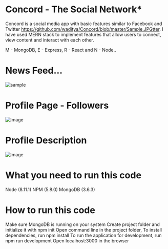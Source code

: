 # Concord -  The Social Network*

Concord is a social media app with basic features similar to Facebook and Twitter https://github.com/waditya/Concord/blob/master/Sample.JPGtter. I have used MERN stack to implement features that allow users to connect, view content and interact with each other.

M - MongoDB, E - Express, R - React and N - Node..

# News Feed...

![sample](https://user-images.githubusercontent.com/4469379/44684643-367a0d80-aa0f-11e8-8e03-683505ca6125.JPG)


# Profile Page - Followers

![image](https://user-images.githubusercontent.com/4469379/44739345-2587d580-aabd-11e8-9d14-aaf49ca2e790.png)


# Profile Description

![image](https://user-images.githubusercontent.com/4469379/44684914-dfc10380-aa0f-11e8-97df-6f5f9d736071.png)

# What you need to run this code

  Node (8.11.1)
  NPM (5.8.0)
  MongoDB (3.6.3)

# How to run this code
  Make sure MongoDB is running on your system
  Create project folder and initialize it with npm init
  Open command line in the project folder,
  To install dependencies, run npm install
  To run the application for development, run npm run development
  Open localhost:3000 in the browser



